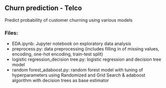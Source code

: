 ## Churn prediction - Telco 

Predict probability of customer churning using various models

### Files:
* EDA.ipynb: Jupyter notebook on exploratory data analysis
* preprocess.py: data preprocessing (includes filling in of missing values, encoding, one-hot encoding, train-test split)
* logistic regression_decision tree.py: logistic regression and decision tree model
* random forest_adaboost.py: random forest model with tuning of hyperparameters using Randomized and Grid Search & adaboost algorithm with decision trees as base estimator
